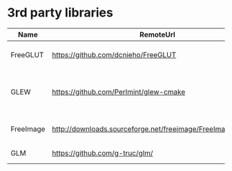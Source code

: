 # 3rd party libraries

Name|RemoteUrl|License|tag (commit-id)|website
-|-|-|-|-
FreeGLUT|https://github.com/dcnieho/FreeGLUT| X-Consortium License | FG_3_2_1 (3673b101ab751e8b9c55261f32a80b2e4bede242) | http://freeglut.sourceforge.net/
GLEW|https://github.com/Perlmint/glew-cmake| Modified BSD License and MIT License | glew-cmake-2.2.0 (f456deace7b408655109aaeff71421ef2d3858c6) | http://glew.sourceforge.net/
FreeImage|http://downloads.sourceforge.net/freeimage/FreeImage3180.zip|GPLv2 or GPLv3 and FIPL|-|https://freeimage.sourceforge.io/
GLM|https://github.com/g-truc/glm/|MIT License|0.9.9.8 (bf71a834948186f4097caa076cd2663c69a10e1e)|https://glm.g-truc.net/